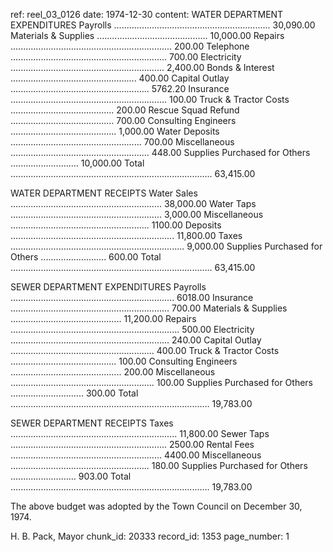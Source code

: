 ref: reel_03_0126
date: 1974-12-30
content: WATER DEPARTMENT EXPENDITURES
Payrolls .............................................................. 30,090.00
Materials & Supplies ............................................ 10,000.00
Repairs ................................................................ 200.00
Telephone .............................................................. 700.00
Electricity ............................................................. 2,400.00
Bonds & Interest .................................................. 400.00
Capital Outlay ....................................................... 5762.20
Insurance .............................................................. 100.00
Truck & Tractor Costs ......................................... 200.00
Rescue Squad Refund ......................................... 700.00
Consulting Engineers .......................................... 1,000.00
Water Deposits .................................................... 700.00
Miscellaneous ....................................................... 448.00
Supplies Purchased for Others ........................... 10,000.00
Total ................................................................................ 63,415.00

WATER DEPARTMENT RECEIPTS
Water Sales ............................................................ 38,000.00
Water Taps ............................................................ 3,000.00
Miscellaneous ....................................................... 1100.00
Deposits ................................................................. 11,800.00
Taxes ..................................................................... 9,000.00
Supplies Purchased for Others .......................... 600.00
Total ................................................................................ 63,415.00

SEWER DEPARTMENT EXPENDITURES
Payrolls ................................................................. 6018.00
Insurance ............................................................... 700.00
Materials & Supplies ............................................ 11,200.00
Repairs ................................................................... 500.00
Electricity ............................................................... 240.00
Capital Outlay ......................................................... 400.00
Truck & Tractor Costs .......................................... 100.00
Consulting Engineers ............................................ 200.00
Miscellaneous ......................................................... 100.00
Supplies Purchased for Others ............................. 300.00
Total ............................................................................... 19,783.00

SEWER DEPARTMENT RECEIPTS
Taxes .................................................................. 11,800.00
Sewer Taps .............................................................. 2500.00
Rental Fees ............................................................ 4400.00
Miscellaneous ....................................................... 180.00
Supplies Purchased for Others .......................... 903.00
Total ............................................................................... 19,783.00

The above budget was adopted by the Town Council on December 30, 1974.

H. B. Pack, Mayor
chunk_id: 20333
record_id: 1353
page_number: 1

